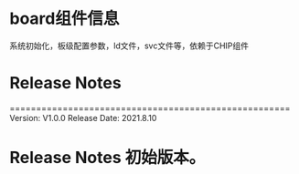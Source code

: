 # board组件信息
系统初始化，板级配置参数，ld文件，svc文件等，依赖于CHIP组件

# Release Notes

=====================================================
Version: V1.0.0
Release Date: 2021.8.10

Release Notes
初始版本。
======================================================